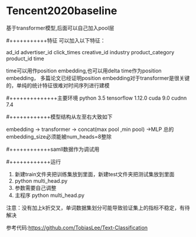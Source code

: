 # Tencent2020baseline
 
基于transformer模型,后面可以自己加入pool层

#+++++++++++特征
可以加入以下特征：

ad_id
advertiser_id 
click_times
creative_id 
industry
product_category 
product_id
time

time可以用作position embedding,也可以用delta time作为position embedding，
多篇论文已经证明position embedding对于transformer是很关键的，单纯的统计特征很难对时间序列进行建模

#++++++++++++++主要环境
python 3.5
tensorflow 1.12.0
cuda 9.0
cudnn 7.4

#++++++++++++模型结构从左至右大致如下

embedding  ->  transformer -> concat(max pool ,min pool) ->MLP
总的embedding_size必须能被num_heads=8整除

#++++++++++++samll数据作为调试用

#++++++++++++运行

1. 新建train文件夹把训练集放到里面，新建test文件夹把测试集放到里面
2. python multi_head.py
3. 参数需要自己调整
4. 主程序 python multi_head.py


注意：没有加上k折交叉，单词数据集划分可能导致验证集上的指标不稳定，有待解决

参考代码:https://github.com/TobiasLee/Text-Classification
